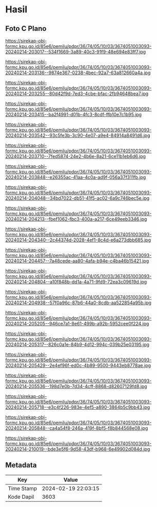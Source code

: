# Hasil

## Foto C Plano

https://sirekap-obj-formc.kpu.go.id/85e6/pemilu/pdpr/36/74/05/10/03/3674051003093-20240214-203017--534f1669-3a89-40c3-91f9-48e694e83ff7.jpg

https://sirekap-obj-formc.kpu.go.id/85e6/pemilu/pdpr/36/74/05/10/03/3674051003093-20240214-203136--9874e367-0238-4bec-92a7-63a812660a4a.jpg

https://sirekap-obj-formc.kpu.go.id/85e6/pemilu/pdpr/36/74/05/10/03/3674051003093-20240214-203255--80d42f9d-7ed3-4cbe-bfac-2fb94648bea7.jpg

https://sirekap-obj-formc.kpu.go.id/85e6/pemilu/pdpr/36/74/05/10/03/3674051003093-20240214-203415--ba2f4991-d01b-4fc3-8cdf-ffb10e7c1b95.jpg

https://sirekap-obj-formc.kpu.go.id/85e6/pemilu/pdpr/36/74/05/10/03/3674051003093-20240214-203542--93c5fe3b-3c90-4e07-a9e4-84914a8491d6.jpg

https://sirekap-obj-formc.kpu.go.id/85e6/pemilu/pdpr/36/74/05/10/03/3674051003093-20240214-203710--7fed5874-24e2-4b6e-8a21-6ce11b1eb6d6.jpg

https://sirekap-obj-formc.kpu.go.id/85e6/pemilu/pdpr/36/74/05/10/03/3674051003093-20240214-203848--e26355ac-41aa-4c0a-ad9f-056a37f311fb.jpg

https://sirekap-obj-formc.kpu.go.id/85e6/pemilu/pdpr/36/74/05/10/03/3674051003093-20240214-204048--34bd7022-db51-41f5-ac02-6a9c746bec5e.jpg

https://sirekap-obj-formc.kpu.go.id/85e6/pemilu/pdpr/36/74/05/10/03/3674051003093-20240214-204213--fbef1062-fbc3-400a-a217-6ce49eeb3346.jpg

https://sirekap-obj-formc.kpu.go.id/85e6/pemilu/pdpr/36/74/05/10/03/3674051003093-20240214-204340--2c44374d-2028-4ef1-8c4d-e6a273dbb685.jpg

https://sirekap-obj-formc.kpu.go.id/85e6/pemilu/pdpr/36/74/05/10/03/3674051003093-20240214-204457--7a48cede-aa80-4afa-b94e-c4ba46b15421.jpg

https://sirekap-obj-formc.kpu.go.id/85e6/pemilu/pdpr/36/74/05/10/03/3674051003093-20240214-204804--a10f848b-dd1a-4a71-9fd9-72ea3c09619d.jpg

https://sirekap-obj-formc.kpu.go.id/85e6/pemilu/pdpr/36/74/05/10/03/3674051003093-20240214-204938--57f0a96c-87b6-44a0-8cdb-aa522854a95b.jpg

https://sirekap-obj-formc.kpu.go.id/85e6/pemilu/pdpr/36/74/05/10/03/3674051003093-20240214-205205--946ce7a1-8e61-499b-a92b-5952cee0f224.jpg

https://sirekap-obj-formc.kpu.go.id/85e6/pemilu/pdpr/36/74/05/10/03/3674051003093-20240214-205317--826c0a1e-84b9-4d12-994c-039b25e03195.jpg

https://sirekap-obj-formc.kpu.go.id/85e6/pemilu/pdpr/36/74/05/10/03/3674051003093-20240214-205429--2e4ef96f-ed0c-4b89-9500-9443eb8778ae.jpg

https://sirekap-obj-formc.kpu.go.id/85e6/pemilu/pdpr/36/74/05/10/03/3674051003093-20240214-205536--198d7e0b-7d34-4cff-8868-d82607129fd8.jpg

https://sirekap-obj-formc.kpu.go.id/85e6/pemilu/pdpr/36/74/05/10/03/3674051003093-20240214-205718--e3c4f226-983e-4ef5-a890-3864b5c9bb43.jpg

https://sirekap-obj-formc.kpu.go.id/85e6/pemilu/pdpr/36/74/05/10/03/3674051003093-20240214-205848--ca4a54f8-246a-419f-8bf5-f8b844568e08.jpg

https://sirekap-obj-formc.kpu.go.id/85e6/pemilu/pdpr/36/74/05/10/03/3674051003093-20240214-210019--bde3e5f6-9d58-43df-b968-6e49902d084d.jpg


## Metadata

| Key        | Value               |
| ---------- | ------------------- |
| Time Stamp | 2024-02-19 22:03:15 |
| Kode Dapil | 3603                |



